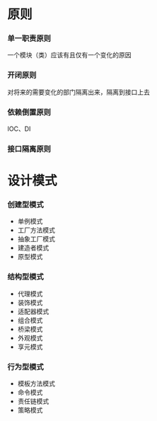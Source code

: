 # 原则

### 单一职责原则

一个模块（类）应该有且仅有一个变化的原因

### 开闭原则

对将来的需要变化的部门隔离出来，隔离到接口上去

### 依赖倒置原则

IOC、DI

### 接口隔离原则





# 设计模式

### 创建型模式

* 单例模式
* 工厂方法模式
* 抽象工厂模式
* 建造者模式
* 原型模式



### 结构型模式

* 代理模式
* 装饰模式
* 适配器模式
* 组合模式
* 桥梁模式
* 外观模式
* 享元模式



### 行为型模式

* 模板方法模式
* 命令模式
* 责任链模式
* 策略模式